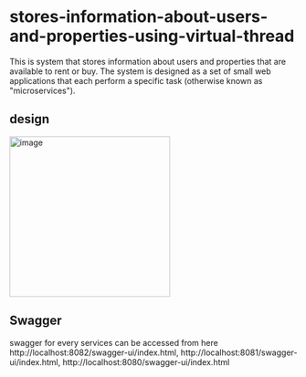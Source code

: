 # stores-information-about-users-and-properties-using-virtual-thread
This is system that stores information about users and properties that are available to rent or buy. The system is designed as a set of small web applications that each perform a specific task (otherwise known as "microservices").

## design
<img width="281" alt="image" src="https://github.com/kckrepository/stores-information-about-users-and-properties-using-virtual-thread/assets/17265754/2afc0766-68f5-4050-9c37-575ee3ecaa3e">


## Swagger
swagger for every services can be accessed from here http://localhost:8082/swagger-ui/index.html, http://localhost:8081/swagger-ui/index.html, http://localhost:8080/swagger-ui/index.html
